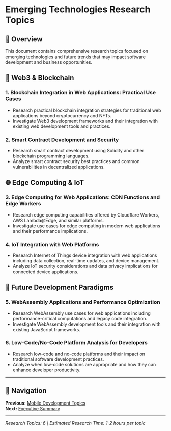 # Emerging Technologies Research Topics

## 🎯 Overview

This document contains comprehensive research topics focused on emerging technologies and future trends that may impact software development and business opportunities.

## 🔗 Web3 & Blockchain

### 1. **Blockchain Integration in Web Applications: Practical Use Cases**
- Research practical blockchain integration strategies for traditional web applications beyond cryptocurrency and NFTs.
- Investigate Web3 development frameworks and their integration with existing web development tools and practices.

### 2. **Smart Contract Development and Security**
- Research smart contract development using Solidity and other blockchain programming languages.
- Analyze smart contract security best practices and common vulnerabilities in decentralized applications.

## 🌐 Edge Computing & IoT

### 3. **Edge Computing for Web Applications: CDN Functions and Edge Workers**
- Research edge computing capabilities offered by Cloudflare Workers, AWS Lambda@Edge, and similar platforms.
- Investigate use cases for edge computing in modern web applications and their performance implications.

### 4. **IoT Integration with Web Platforms**
- Research Internet of Things device integration with web applications including data collection, real-time updates, and device management.
- Analyze IoT security considerations and data privacy implications for connected device applications.

## 🚀 Future Development Paradigms

### 5. **WebAssembly Applications and Performance Optimization**
- Research WebAssembly use cases for web applications including performance-critical computations and legacy code integration.
- Investigate WebAssembly development tools and their integration with existing JavaScript frameworks.

### 6. **Low-Code/No-Code Platform Analysis for Developers**
- Research low-code and no-code platforms and their impact on traditional software development practices.
- Analyze when low-code solutions are appropriate and how they can enhance developer productivity.

---

## 🔗 Navigation

**Previous:** [Mobile Development Topics](./mobile-development-topics.md)  
**Next:** [Executive Summary](./executive-summary.md)

---

*Research Topics: 6 | Estimated Research Time: 1-2 hours per topic*